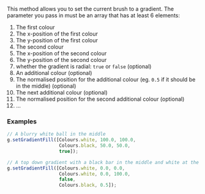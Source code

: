 This method allows you to set the current brush to a gradient. The parameter you pass in must be an array that has at least 6 elements:

1. The first colour
2. The x-position of the first colour
3. The y-position of the first colour
4. The second colour
5. The x-position of the second colour
6. The y-position of the second colour
7. whether the gradient is radial: `true` or `false` (optional)
8. An additional colour (optional)
9. The normalised position for the additional colour (eg. `0.5` if it should be in the middle) (optional)
10. The next additional colour (optional)
11. The normalised position for the second additional colour (optional)
12. ...

### Examples

```javascript
// A blurry white ball in the middle
g.setGradientFill([Colours.white, 100.0, 100.0,
				   Colours.black, 50.0, 50.0,
				   true]);

// A top down gradient with a black bar in the middle and white at the edges
g.setGradientFill([Colours.white, 0.0, 0.0,
				   Colours.white, 0.0, 100.0,
				   false,
				   Colours.black, 0.5]);
```